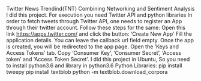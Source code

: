 Twitter News Trendind(TNT)
Combining Networking and Sentiment Analysis I did this project.
For execution you need Twitter API and python libraries
In order to fetch tweets through Twitter API, one needs to register an App through their twitter account. Follow these steps for the same:
	Open this link https://apps.twitter.com/ and click the button: ‘Create New App’
	Fill the application details. You can leave the callback url field empty.
	Once the app is created, you will be redirected to the app page.
	Open the ‘Keys and Access Tokens’ tab.
	Copy ‘Consumer Key’, ‘Consumer Secret’, ‘Access token’ and ‘Access Token Secret’.
I did this project in Ubuntu, So you need to install python3.6 and library in python3.6
Python Libraries:
	pip install tweepy
	pip install textblob
	python -m textblob.download_corpora